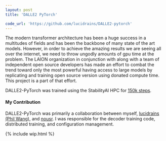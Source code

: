 ```yaml
---
layout: post
title: 'DALLE2 PyTorch'

code_url: 'https://github.com/lucidrains/DALLE2-pytorch'
---
```


The modern transformer architecture has been a huge success in a multitudes of fields and has been the backbone of many state of the art models. However, in order to achieve the amazing results we are seeing all over the internet, we need to throw ungodly amounts of gpu time at the problem. The LAION organization in conjunction with along with a team of independent open source developers has made an effort to combat the trend toward only the most powerful having access to large models by replicating and training open source version using donated compute time. This project is a part of that effort.

DALLE2-PyTorch was trained using the StabilityAI HPC for <a href="https://wandb.ai/veldrovive/dalle2_train_decoder/runs/2yea5t0u?workspace=user-veldrovive" target="_blank">150k steps</a>.

#### My Contribution
DALLE2-PyTorch was primarily a collaboration between myself, <a href="https://github.com/lucidrains" target="_blank">lucidrains (Phil Wang)</a>, and <a href="https://github.com/nousr" target="_blank">nousr</a>. I was responsible for the decoder training code, distributed training, and configuration management.

{% include wip.html %}
